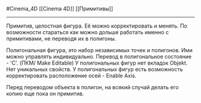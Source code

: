 #Cinema_4D 
[[Cinema 4D]]
[[Примитивы]]
_______
Примитив, целостная фигура. Её можно корректировать и менять.
По возможности стараться как можно дольше работать именно с примитивами, не переводя их в полигоны. 

Полигональная фигура, это набор независимых точек и полигонов. Ими можно управлять индивидуально.
Перевод в полигональное состояние - 'C'. (ПКМ/ Make Editable)
У полигональных фигур нет вкладок Objekt. Нет уникальных свойств.
У полигональных фигур есть возможность корректировать расположение осей - Enable Axis.

Перед переводом объекта в полигон, на всякий случай делать его копию еще пока он примитив.

